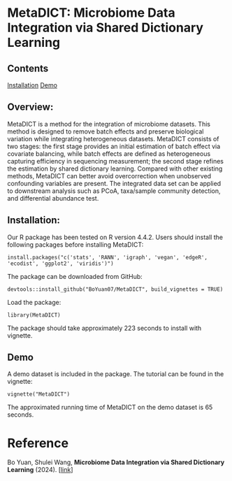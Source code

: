 # MetaDICT: Microbiome Data Integration via Shared Dictionary Learning

## Contents

[Installation](##Installation)
[Demo](##Demo)


## Overview:
MetaDICT is a method for the integration of microbiome datasets. This method is designed to remove batch effects and preserve biological variation while integrating heterogeneous datasets. MetaDICT consists of two stages: the first stage provides an initial estimation of batch effect via covariate balancing, while batch effects are defined as heterogeneous capturing efficiency in sequencing measurement; the second stage refines the estimation by shared dictionary learning. Compared with other existing methods, MetaDICT can better avoid overcorrection when unobserved confounding variables are present. The integrated data set can be applied to downstream analysis such as PCoA, taxa/sample community detection, and differential abundance test.

## Installation:

Our R package has been tested on R version 4.4.2. Users should install the following packages before installing MetaDICT:

```
install.packages("c('stats', 'RANN', 'igraph', 'vegan', 'edgeR', 'ecodist', 'ggplot2', 'viridis')")
```

The package can be downloaded from GitHub: 

```
devtools::install_github("BoYuan07/MetaDICT", build_vignettes = TRUE)
```

Load the package:

```
library(MetaDICT)
```

The package should take approximately 223 seconds to install with vignette.



## Demo

A demo dataset is included in the package. The tutorial can be found in the vignette:

```
vignette("MetaDICT")
```
The approximated running time of MetaDICT on the demo dataset is 65 seconds.

# Reference

Bo Yuan, Shulei Wang,
<b>Microbiome Data Integration via Shared Dictionary Learning</b>
(2024).
[<a href=https://www.biorxiv.org/content/10.1101/2024.10.04.616752v1>link</a>]
